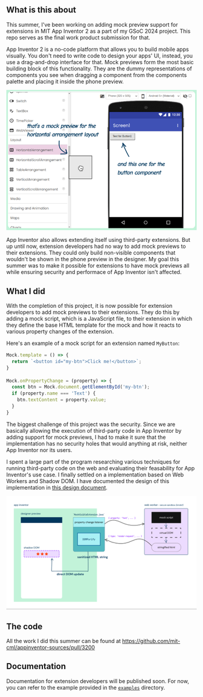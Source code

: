 ## What is this about

This summer, I've been working on adding mock preview support for extensions in MIT App Inventor 2 as a part of my GSoC 
2024 project. This repo serves as the final work product submission for that.

App Inventor 2 is a no-code platform that allows you to build mobile apps visually. You don't need to write code to design 
your apps' UI, instead, you use a drag-and-drop interface for that. Mock previews form the most basic building block of 
this functionality. They are the dummy representations of components you see when dragging a component from the components 
palette and placing it inside the phone preview.

![image](images/mocks.png)

App Inventor also allows extending itself using third-party extensions. But up until now, extension developers had no way 
to add mock previews to their extensions. They could only build non-visible components that wouldn't be shown in the phone 
preview in the designer. My goal this summer was to make it possible for extensions to have mock previews all while ensuring 
security and performace of App Inventor isn't affected.

## What I did

With the completion of this project, it is now possible for extension developers to add mock previews to their extensions. 
They do this by adding a mock script, which is a JavaScript file, to their extension in which they define the base HTML 
template for the mock and how it reacts to various property changes of the extension.

Here's an example of a mock script for an extension named `MyButton`:
```js
Mock.template = () => {
  return `<button id="my-btn">Click me!</button>`;
}

Mock.onPropertyChange = (property) => {
  const btn = Mock.document.getElementById('my-btn');
  if (property.name === 'Text') {
    btn.textContent = property.value;
  }
}
```

The biggest challenge of this project was the security. Since we are basically allowing the execution of third-party code 
in App Inventor by adding support for mock previews, I had to make it sure that the implementation has no security holes 
that would anything at risk, neither App Inventor nor its users.

I spent a large part of the program researching various techniques for running third-party code on the web and evaluating 
their feasability for App Inventor's use case. I finally settled on a implementation based on Web Workers and Shadow DOM. 
I have documented the design of this implementation in [this design document](https://docs.google.com/document/d/1uogI-56rqocKeaMcatfOBU07DId_DaNQmXtAV8Tjqfw/edit?usp=sharing).

![image](images/arch.png)

## The code

All the work I did this summer can be found at https://github.com/mit-cml/appinventor-sources/pull/3200

## Documentation

Documentation for extension developers will be published soon. For now, you can refer to the example provided in the 
[`examples`](https://github.com/shreyashsaitwal/gsoc24/tree/main/examples) directory.
